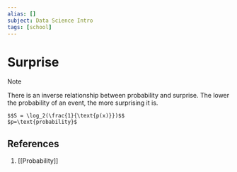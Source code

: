 ```yaml
---
alias: []
subject: Data Science Intro
tags: [school]
---
```

# Surprise

> [!note]
>There is an inverse relationship between probability and surprise. The lower the probability of an event, the more surprising it is.

```ad-math
$$S = \log_2(\frac{1}{\text{p(x)}})$$
$p=\text{probability}$
```

## References
1. [[Probability]]